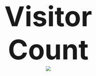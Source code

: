 <p align="center" style="font-size: 90px">
  <strong>Visitor Count</strong>
  <br />
  <img src="https://profile-counter.glitch.me/mr-cheeezz/count.svg" />
</p>
